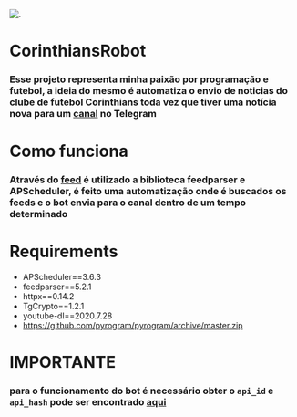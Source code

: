 ![.](https://user-images.githubusercontent.com/27656032/95815250-a8e30000-0cf2-11eb-88be-ed74d864359b.png)


# CorinthiansRobot
### Esse projeto representa minha paixão por programação e futebol, a ideia do mesmo é automatiza o envio de noticias  do clube de futebol Corinthians toda vez que tiver uma notícia nova para um [canal](https://t.me/PaixaoCorinthiana) no Telegram
# Como funciona
### Através do [feed](https://www.meutimao.com.br/rss) é utilizado a biblioteca feedparser e APScheduler, é feito uma automatização onde é buscados os feeds e o bot envia para o canal dentro de um tempo determinado

# Requirements

- APScheduler==3.6.3
- feedparser==5.2.1
- httpx==0.14.2
- TgCrypto==1.2.1
- youtube-dl==2020.7.28
- https://github.com/pyrogram/pyrogram/archive/master.zip

# IMPORTANTE
### para o funcionamento do bot é necessário obter o `api_id` e `api_hash` pode ser encontrado [aqui](https://my.telegram.org/auth)
